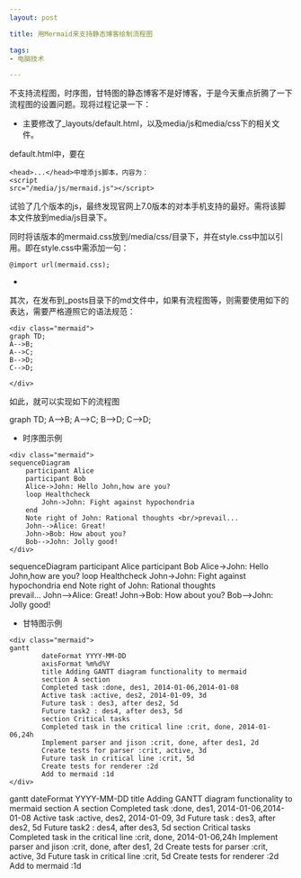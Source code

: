 ```yaml
---
layout: post

title: 用Mermaid来支持静态博客绘制流程图

tags:
- 电脑技术

---
```


不支持流程图，时序图，甘特图的静态博客不是好博客，于是今天重点折腾了一下流程图的设置问题。现将过程记录一下：

- 主要修改了_layouts/default.html，以及media/js和media/css下的相关文件。

default.html中，要在
```
<head>...</head>中增添js脚本，内容为：
<script
src="/media/js/mermaid.js"></script>
```
试验了几个版本的js，最终发现官网上7.0版本的对本手机支持的最好。需将该脚本文件放到media/js目录下。

同时将该版本的mermaid.css放到/media/css/目录下，并在style.css中加以引用。即在style.css中需添加一句：

```
@import url(mermaid.css);

```

- 
其次，在发布到_posts目录下的md文件中，如果有流程图等，则需要使用如下的表达，需要严格遵照它的语法规范：

```
<div class="mermaid">
graph TD;
A-->B;
A-->C;
B-->D;
C-->D;

</div>

```
如此，就可以实现如下的流程图

<div class="mermaid">
graph TD;
A-->B;
A-->C;
B-->D;
C-->D;

</div>

- 时序图示例

```
<div class="mermaid">
sequenceDiagram
    participant Alice 
    participant Bob 
    Alice->John: Hello John,how are you? 
    loop Healthcheck 
        John->John: Fight against hypochondria 
    end 
    Note right of John: Rational thoughts <br/>prevail... 
    John-->Alice: Great! 
    John->Bob: How about you? 
    Bob-->John: Jolly good!
</div>

```

<div class="mermaid">
sequenceDiagram
    participant Alice
    participant Bob
    Alice->John: Hello John,how are you?
    loop Healthcheck
        John->John: Fight against hypochondria
    end
    Note right of John: Rational thoughts <br/>prevail...
    John-->Alice: Great!
    John->Bob: How about you?
    Bob-->John: Jolly good!
</div>

- 甘特图示例

```
<div class="mermaid">
gantt 
        dateFormat YYYY-MM-DD 
        axisFormat %m%d%Y
        title Adding GANTT diagram functionality to mermaid 
        section A section 
        Completed task :done, des1, 2014-01-06,2014-01-08 
        Active task :active, des2, 2014-01-09, 3d 
        Future task : des3, after des2, 5d 
        Future task2 : des4, after des3, 5d 
        section Critical tasks 
        Completed task in the critical line :crit, done, 2014-01-06,24h 
        Implement parser and jison :crit, done, after des1, 2d 
        Create tests for parser :crit, active, 3d 
        Future task in critical line :crit, 5d 
        Create tests for renderer :2d 
        Add to mermaid :1d
</div>

```

<div class="mermaid">
gantt 
        dateFormat YYYY-MM-DD 
        title Adding GANTT diagram functionality to mermaid 
        section A section 
        Completed task :done, des1, 2014-01-06,2014-01-08 
        Active task :active, des2, 2014-01-09, 3d 
        Future task : des3, after des2, 5d 
        Future task2 : des4, after des3, 5d 
        section Critical tasks 
        Completed task in the critical line :crit, done, 2014-01-06,24h 
        Implement parser and jison :crit, done, after des1, 2d 
        Create tests for parser :crit, active, 3d 
        Future task in critical line :crit, 5d 
        Create tests for renderer :2d 
        Add to mermaid :1d
</div>








